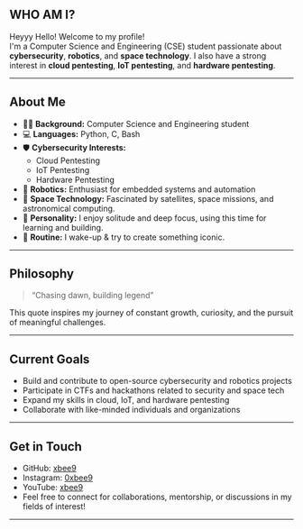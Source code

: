## WHO AM I? 
Heyyy Hello! Welcome to my profile!  
I'm a Computer Science and Engineering (CSE) student passionate about **cybersecurity**, **robotics**, and **space technology**. I also have a strong interest in **cloud pentesting**, **IoT pentesting**, and **hardware pentesting**.

---

## About Me

- 👨‍💻 **Background:** Computer Science and Engineering student  
- 💻 **Languages:** Python, C, Bash  
- 🛡️ **Cybersecurity Interests:**  
  - Cloud Pentesting  
  - IoT Pentesting  
  - Hardware Pentesting  
- 🤖 **Robotics:** Enthusiast for embedded systems and automation  
- 🚀 **Space Technology:** Fascinated by satellites, space missions, and astronomical computing. 
- 🌱 **Personality:** I enjoy solitude and deep focus, using this time for learning and building. 
- 🫣 **Routine:** I wake-up & try to create something iconic. 
---

## Philosophy

> “Chasing dawn, building legend”

This quote inspires my journey of constant growth, curiosity, and the pursuit of meaningful challenges.

---

## Current Goals

- Build and contribute to open-source cybersecurity and robotics projects
- Participate in CTFs and hackathons related to security and space tech
- Expand my skills in cloud, IoT, and hardware pentesting
- Collaborate with like-minded individuals and organizations

---

## Get in Touch

- GitHub: [xbee9](https://github.com/xbee9)
- Instagram: [0xbee9](https://Instagram.com/0xbee9)
- YouTube: [xbee9](https://YouTube.com/@xbee9) 
- Feel free to connect for collaborations, mentorship, or discussions in my fields of interest!

---
